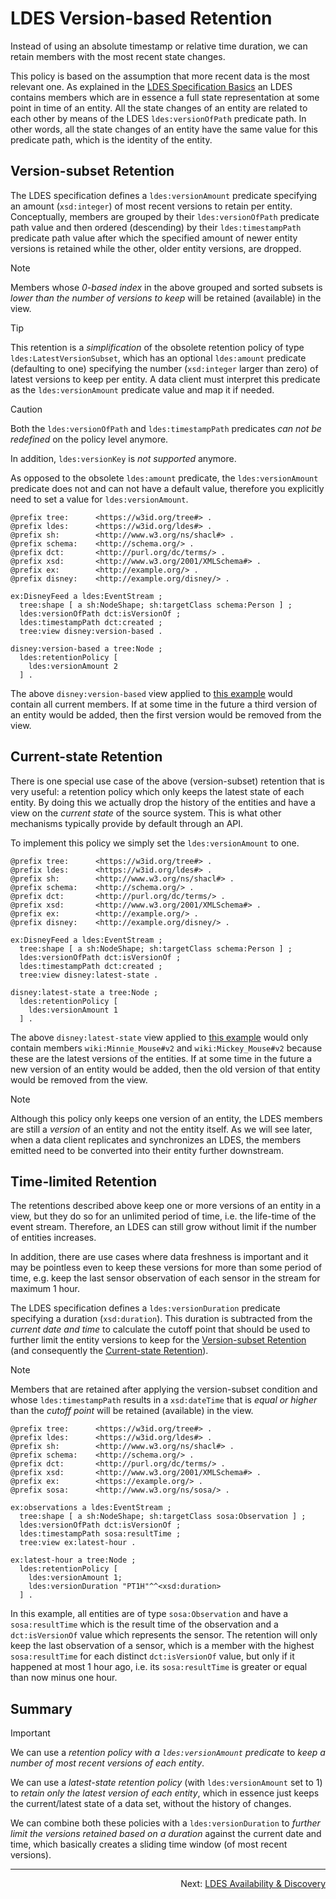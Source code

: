 # LDES Version-based Retention
Instead of using an absolute timestamp or relative time duration, we can retain members with the most recent state changes.

This policy is based on the assumption that more recent data is the most relevant one. As explained in the [LDES Specification Basics](./E-ldes-specs.md) an LDES contains members which are in essence a full state representation at some point in time of an entity. All the state changes of an entity are related to each other by means of the LDES `ldes:versionOfPath` predicate path. In other words, all the state changes of an entity have the same value for this predicate path, which is the identity of the entity.

## Version-subset Retention
The LDES specification defines a `ldes:versionAmount` predicate specifying an amount (`xsd:integer`) of most recent versions to retain per entity. Conceptually, members are grouped by their `ldes:versionOfPath` predicate path value and then ordered (descending) by their `ldes:timestampPath` predicate path value after which the specified amount of newer entity versions is retained while the other, older entity versions, are dropped.

> [!NOTE]
> Members whose _0-based index_ in the above grouped and sorted subsets is _lower than the number of versions to keep_ will be retained (available) in the view.

> [!TIP]
> This retention is a _simplification_ of the obsolete retention policy of type `ldes:LatestVersionSubset`, which has an optional `ldes:amount` predicate (defaulting to one) specifying the number (`xsd:integer` larger than zero) of latest versions to keep per entity. A data client must interpret this predicate as the `ldes:versionAmount` predicate value and map it if needed.

> [!CAUTION]
> Both the `ldes:versionOfPath` and `ldes:timestampPath` predicates _can not be redefined_ on the policy level anymore.
> 
> In addition, `ldes:versionKey` is _not supported_ anymore.
>
> As opposed to the obsolete `ldes:amount` predicate, the `ldes:versionAmount` predicate does not and can not have a default value, therefore you explicitly need to set a value for `ldes:versionAmount`.

```
@prefix tree:      <https://w3id.org/tree#> .
@prefix ldes:      <https://w3id.org/ldes#> .
@prefix sh:        <http://www.w3.org/ns/shacl#> .
@prefix schema:    <http://schema.org/> .
@prefix dct:       <http://purl.org/dc/terms/> .
@prefix xsd:       <http://www.w3.org/2001/XMLSchema#> .
@prefix ex:        <http://example.org/> .
@prefix disney:    <http://example.org/disney/> .

ex:DisneyFeed a ldes:EventStream ;
  tree:shape [ a sh:NodeShape; sh:targetClass schema:Person ] ;
  ldes:versionOfPath dct:isVersionOf ;
  ldes:timestampPath dct:created ;
  tree:view disney:version-based .

disney:version-based a tree:Node ;
  ldes:retentionPolicy [
    ldes:versionAmount 2
  ] .
```
The above `disney:version-based` view applied to [this example](./E-ldes-specs.md#naming-members) would contain all current members. If at some time in the future a third version of an entity would be added, then the first version would be removed from the view.

## Current-state Retention
There is one special use case of the above (version-subset) retention that is very useful: a retention policy which only keeps the latest state of each entity. By doing this we actually drop the history of the entities and have a view on the _current state_ of the source system. This is what other mechanisms typically provide by default through an API. 

To implement this policy we simply set the `ldes:versionAmount` to one.

```
@prefix tree:      <https://w3id.org/tree#> .
@prefix ldes:      <https://w3id.org/ldes#> .
@prefix sh:        <http://www.w3.org/ns/shacl#> .
@prefix schema:    <http://schema.org/> .
@prefix dct:       <http://purl.org/dc/terms/> .
@prefix xsd:       <http://www.w3.org/2001/XMLSchema#> .
@prefix ex:        <http://example.org/> .
@prefix disney:    <http://example.org/disney/> .

ex:DisneyFeed a ldes:EventStream ;
  tree:shape [ a sh:NodeShape; sh:targetClass schema:Person ] ;
  ldes:versionOfPath dct:isVersionOf ;
  ldes:timestampPath dct:created ;
  tree:view disney:latest-state .

disney:latest-state a tree:Node ;
  ldes:retentionPolicy [
    ldes:versionAmount 1
  ] .
```

The above `disney:latest-state` view applied to [this example](./E-ldes-specs.md#naming-members) would only contain members `wiki:Minnie_Mouse#v2` and `wiki:Mickey_Mouse#v2` because these are the latest versions of the entities. If at some time in the future a new version of an entity would be added, then the old version of that entity would be removed from the view.

> [!NOTE]
> Although this policy only keeps one version of an entity, the LDES members are still a _version_ of an entity and not the entity itself. As we will see later, when a data client replicates and synchronizes an LDES, the members emitted need to be converted into their entity further downstream.

## Time-limited Retention
The retentions described above keep one or more versions of an entity in a view, but they do so for an unlimited period of time, i.e. the life-time of the event stream. Therefore, an LDES can still grow without limit if the number of entities increases.

In addition, there are use cases where data freshness is important and it may be pointless even to keep these versions for more than some period of time, e.g. keep the last sensor observation of each sensor in the stream for maximum 1 hour.

The LDES specification defines a `ldes:versionDuration` predicate specifying a duration (`xsd:duration`). This duration is subtracted from the _current date and time_ to calculate the cutoff point that should be used to further limit the entity versions to keep for the [Version-subset Retention](#version-subset-retention) (and consequently the [Current-state Retention](#current-state-retention)).

> [!NOTE]
> Members that are retained after applying the version-subset condition and whose `ldes:timestampPath` results in a `xsd:dateTime` that is _equal or higher_ than the _cutoff point_ will be retained (available) in the view.

```
@prefix tree:      <https://w3id.org/tree#> .
@prefix ldes:      <https://w3id.org/ldes#> .
@prefix sh:        <http://www.w3.org/ns/shacl#> .
@prefix schema:    <http://schema.org/> .
@prefix dct:       <http://purl.org/dc/terms/> .
@prefix xsd:       <http://www.w3.org/2001/XMLSchema#> .
@prefix ex:        <https://example.org/> .
@prefix sosa:      <http://www.w3.org/ns/sosa/> .

ex:observations a ldes:EventStream ;
  tree:shape [ a sh:NodeShape; sh:targetClass sosa:Observation ] ;
  ldes:versionOfPath dct:isVersionOf ;
  ldes:timestampPath sosa:resultTime ;
  tree:view ex:latest-hour .

ex:latest-hour a tree:Node ;
  ldes:retentionPolicy [
    ldes:versionAmount 1;
    ldes:versionDuration "PT1H"^^<xsd:duration>
  ] .
```

In this example, all entities are of type `sosa:Observation` and have a `sosa:resultTime` which is the result time of the observation and a `dct:isVersionOf` value which represents the sensor. The retention will only keep the last observation of a sensor, which is a member with the highest `sosa:resultTime` for each distinct `dct:isVersionOf` value, but only if it happened at most 1 hour ago, i.e. its `sosa:resultTime` is greater or equal than now minus one hour.

## Summary
> [!IMPORTANT]
> We can use a _retention policy with a `ldes:versionAmount` predicate_ to _keep a number of most recent versions of each entity_.
>
> We can use a _latest-state retention policy_ (with `ldes:versionAmount` set to 1) to _retain only the latest version of each entity_, which in essence just keeps the current/latest state of a data set, without the history of changes.
>
> We can combine both these policies with a `ldes:versionDuration` to _further limit the versions retained based on a duration_ against the current date and time, which basically creates a sliding time window (of most recent versions).

---
<p align="right">Next: <a href="P-metadata.md">LDES Availability & Discovery</a></p>
